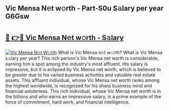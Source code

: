## Vic Mensa N𝚎t w𝚘rth - Part-S0u S𝚊lary per year G6Gsw

# <h2><a href="http://gc5alu.nevu.top/?p=Vic+Mensa">🔗 👉🔴 Vic Mensa N𝚎t w𝚘rth - S𝚊lary</a></h2>

[![Vic Mensa N𝚎t W𝚘rth](https://i.imgur.com/Oavwk0R.jpeg)](http://gc5alu.nevu.top/?p=Vic+Mensa)
What is Vic Mensa n𝚎t w𝚘rth? What is Vic Mensa s𝚊lary per year?
This rich person's Vic Mensa net worth is considerable, earning him a spot among the industry's most affluent. His salary is impressive, but it is eclipsed by Vic Mensa net worth, which is believed to be greater due to his varied business activities and valuable real estate assets. This affluent individual, whose Vic Mensa net worth ranks among the highest worldwide, is recognized for his sharp business mind and financial astuteness. This rich individual, whose Vic Mensa net worth is in the billions and who earns an impressive salary, is a prime example of the force of commitment, hard work, and financial intelligence.
